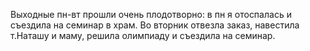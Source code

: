Выходные пн-вт прошли очень плодотворно: в пн я отоспалась и съездила на семинар в храм. Во вторник отвезла заказ, навестила т.Наташу и маму, решила олимпиаду и съездила на семинар. 